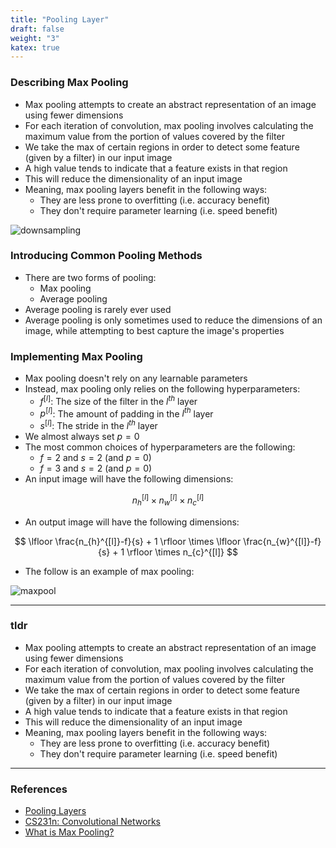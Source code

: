 ```yaml
---
title: "Pooling Layer"
draft: false
weight: "3"
katex: true
---
```


### Describing Max Pooling
- Max pooling attempts to create an abstract representation of an image using fewer dimensions
- For each iteration of convolution, max pooling involves calculating the maximum value from the portion of values covered by the filter
- We take the max of certain regions in order to detect some feature (given by a filter) in our input image
- A high value tends to indicate that a feature exists in that region
- This will reduce the dimensionality of an input image
- Meaning, max pooling layers benefit in the following ways:
	- They are less prone to overfitting (i.e. accuracy benefit)
	- They don't require parameter learning (i.e. speed benefit)

![downsampling](/img/pool.jpeg)

### Introducing Common Pooling Methods
- There are two forms of pooling:
	- Max pooling
	- Average pooling
- Average pooling is rarely ever used
- Average pooling is only sometimes used to reduce the dimensions of an image, while attempting to best capture the image's properties

### Implementing Max Pooling
- Max pooling doesn't rely on any learnable parameters
- Instead, max pooling only relies on the following hyperparameters:
	- $f^{[l]}$: The size of the filter in the $l^{th}$ layer
	- $p^{[l]}$: The amount of padding in the $l^{th}$ layer
	- $s^{[l]}$: The stride in the $l^{th}$ layer
- We almost always set $p=0$
- The most common choices of hyperparameters are the following:
	- $f=2$ and $s=2$ (and $p=0$)
	- $f=3$ and $s=2$ (and $p=0$)
- An input image will have the following dimensions:

$$ n_{h}^{[l]} \times n_{w}^{[l]} \times n_{c}^{[l]} $$

- An output image will have the following dimensions:

$$ \lfloor \frac{n_{h}^{[l]}-f}{s} + 1 \rfloor \times \lfloor \frac{n_{w}^{[l]}-f}{s} + 1 \rfloor \times n_{c}^{[l]} $$
- The follow is an example of max pooling:

![maxpool](/img/maxpool.svg)

---

### tldr
- Max pooling attempts to create an abstract representation of an image using fewer dimensions
- For each iteration of convolution, max pooling involves calculating the maximum value from the portion of values covered by the filter
- We take the max of certain regions in order to detect some feature (given by a filter) in our input image
- A high value tends to indicate that a feature exists in that region
- This will reduce the dimensionality of an input image
- Meaning, max pooling layers benefit in the following ways:
	- They are less prone to overfitting (i.e. accuracy benefit)
	- They don't require parameter learning (i.e. speed benefit)

---

### References
- [Pooling Layers](https://www.youtube.com/watch?v=8oOgPUO-TBY&list=PLkDaE6sCZn6Gl29AoE31iwdVwSG-KnDzF&index=9)
- [CS231n: Convolutional Networks](https://cs231n.github.io/convolutional-networks/)
- [What is Max Pooling?](https://www.quora.com/What-is-max-pooling-in-convolutional-neural-networks)

